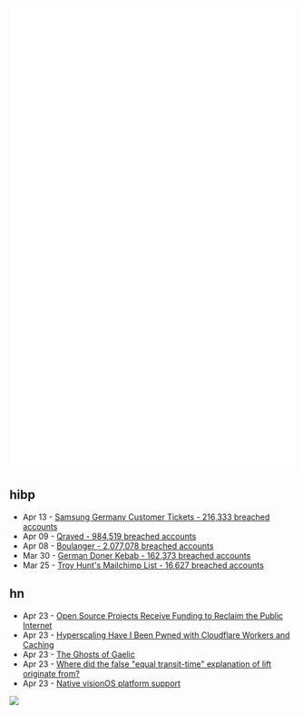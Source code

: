 ![Metrics](https://raw.githubusercontent.com/phixion/phixion/master/metrics.svg)

## hibp

<!--
for https://github.com/phixion/phixion/blob/main/.github/workflows/feeds.yml
-->
<!--START_SECTION:haveibeenpwnd-->
- Apr 13 - [Samsung Germany Customer Tickets - 216,333 breached accounts](https://haveibeenpwned.com/PwnedWebsites#SamsungGermany)
- Apr 09 - [Qraved - 984,519 breached accounts](https://haveibeenpwned.com/PwnedWebsites#Qraved)
- Apr 08 - [Boulanger - 2,077,078 breached accounts](https://haveibeenpwned.com/PwnedWebsites#Boulanger)
- Mar 30 - [German Doner Kebab - 162,373 breached accounts](https://haveibeenpwned.com/PwnedWebsites#GermanDonerKebab)
- Mar 25 - [Troy Hunt's Mailchimp List - 16,627 breached accounts](https://haveibeenpwned.com/PwnedWebsites#TroyHuntMailchimpList)
<!--END_SECTION:haveibeenpwnd-->

## hn

<!--
for https://github.com/phixion/phixion/blob/main/.github/workflows/feeds.yml
-->
<!--START_SECTION:hn-->
- Apr 23 - [Open Source Projects Receive Funding to Reclaim the Public Internet](https://nlnet.nl/news/2025/20250422-announcement-grants-CommonsFund.html)
- Apr 23 - [Hyperscaling Have I Been Pwned with Cloudflare Workers and Caching](https://www.troyhunt.com/closer-to-the-edge-hyperscaling-have-i-been-pwned-with-cloudflare-workers-and-caching/)
- Apr 23 - [The Ghosts of Gaelic](https://www.historytoday.com/archive/behind-times/ghosts-gaelic)
- Apr 23 - [Where did the false "equal transit-time" explanation of lift originate from?](https://hsm.stackexchange.com/questions/9931/where-did-the-false-equal-transit-time-explanation-of-lift-originate-from)
- Apr 23 - [Native visionOS platform support](https://github.com/godotengine/godot/pull/105628)
<!--END_SECTION:hn-->

<!--
for https://yhype.me
-->
![](https://hit.yhype.me/github/profile?user_id=13013670)
